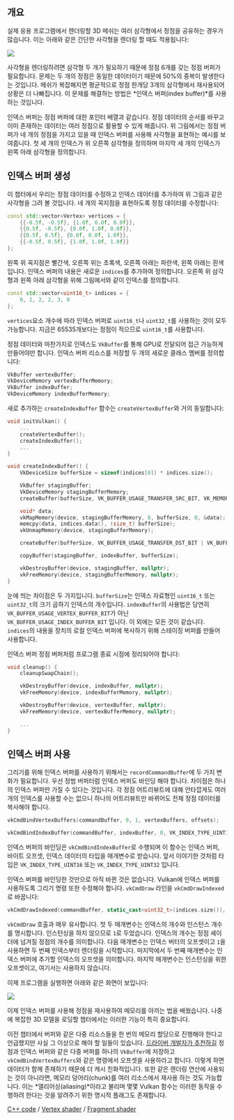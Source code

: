 ## 개요

실제 응용 프로그램에서 렌더링할 3D 메쉬는 여러 삼각형에서 정점을 공유하는 경우가 많습니다. 이는 아래와 같은 간단한 사각형을 렌더링 할 때도 적용됩니다:

![](/images/vertex_vs_index.svg)

사각형을 렌더링하려면 삼각형 두 개가 필요하기 때문에 정점 6개를 갖는 정점 버퍼가 필요합니다. 문제는 두 개의 정점은 동일한 데이터이기 때문에 50%의 중복이 발생한다는 것입니다. 메쉬가 복잡해지면 평균적으로 정점 한개당 3개의 삼각형에서 재사용되어 상황은 더 나빠집니다. 이 문제를 해결하는 방법은 *인덱스 버퍼(index buffer)*를 사용하는 것입니다.

인덱스 버퍼는 정점 버퍼에 대한 포인터 배열과 같습니다. 정점 데이터의 순서를 바꾸고 이미 존재하는 데이터는 여러 정점으로 활용할 수 있게 해줍니다. 위 그림에서는 정점 버퍼가 네 개의 정점을 가지고 있을 때 인덱스 버퍼를 사용해 사각형을 표현하는 예시를 보여줍니다. 첫 세 개의 인덱스가 위 오른쪽 삼각형을 정의하며 마지막 세 개의 인덱스가 왼쪽 아래 삼각형을 정의합니다.

## 인덱스 버퍼 생성

이 챕터에서 우리는 정점 데이터를 수정하고 인덱스 데이터를 추가하여 위 그림과 같은 사각형을 그려 볼 것입니다. 네 개의 꼭지점을 표현하도록 정점 데이터를 수정합니다:

```c++
const std::vector<Vertex> vertices = {
    {{-0.5f, -0.5f}, {1.0f, 0.0f, 0.0f}},
    {{0.5f, -0.5f}, {0.0f, 1.0f, 0.0f}},
    {{0.5f, 0.5f}, {0.0f, 0.0f, 1.0f}},
    {{-0.5f, 0.5f}, {1.0f, 1.0f, 1.0f}}
};
```

왼쪽 위 꼭지점은 빨간색, 오른쪽 위는 초록색, 오른쪽 아래는 파란색, 왼쪽 아래는 흰색입니다. 인덱스 버퍼의 내용은 새로운 `indices`를 추가하여 정의합니다. 오른쪽 위 삼각형과 왼쪽 아래 삼각형을 위해 그림에서와 같이 인덱스를 정의합니다.

```c++
const std::vector<uint16_t> indices = {
    0, 1, 2, 2, 3, 0
};
```

`vertices`요소 개수에 따라 인덱스 버퍼로 `uint16_t`나 `uint32_t`를 사용하는 것이 모두 가능합니다. 지금은 65535개보다는 정점이 적으므로 `uint16_t`를 사용합니다.

정점 데이터와 마찬가지로 인덱스도 `VkBuffer`를 통해 GPU로 전달되어 접근 가능하게 만들어야만 합니다. 인덱스 버퍼 리소스를 저장할 두 개의 새로운 클래스 멤버를 정의합니다:

```c++
VkBuffer vertexBuffer;
VkDeviceMemory vertexBufferMemory;
VkBuffer indexBuffer;
VkDeviceMemory indexBufferMemory;
```

새로 추가하는 `createIndexBuffer` 함수는 `createVertexBuffer`와 거의 동일합니다:

```c++
void initVulkan() {
    ...
    createVertexBuffer();
    createIndexBuffer();
    ...
}

void createIndexBuffer() {
    VkDeviceSize bufferSize = sizeof(indices[0]) * indices.size();

    VkBuffer stagingBuffer;
    VkDeviceMemory stagingBufferMemory;
    createBuffer(bufferSize, VK_BUFFER_USAGE_TRANSFER_SRC_BIT, VK_MEMORY_PROPERTY_HOST_VISIBLE_BIT | VK_MEMORY_PROPERTY_HOST_COHERENT_BIT, stagingBuffer, stagingBufferMemory);

    void* data;
    vkMapMemory(device, stagingBufferMemory, 0, bufferSize, 0, &data);
    memcpy(data, indices.data(), (size_t) bufferSize);
    vkUnmapMemory(device, stagingBufferMemory);

    createBuffer(bufferSize, VK_BUFFER_USAGE_TRANSFER_DST_BIT | VK_BUFFER_USAGE_INDEX_BUFFER_BIT, VK_MEMORY_PROPERTY_DEVICE_LOCAL_BIT, indexBuffer, indexBufferMemory);

    copyBuffer(stagingBuffer, indexBuffer, bufferSize);

    vkDestroyBuffer(device, stagingBuffer, nullptr);
    vkFreeMemory(device, stagingBufferMemory, nullptr);
}
```

눈에 띄는 차이점은 두 가지입니다. `bufferSize`는 인덱스 자료형인 `uint16_t` 또는 `uint32_t`의 크기 곱하기 인덱스의 개수입니다. `indexBuffer`의 사용법은 당연히 `VK_BUFFER_USAGE_VERTEX_BUFFER_BIT`가 아닌 `VK_BUFFER_USAGE_INDEX_BUFFER_BIT` 입니다. 이 외에는 모든 것이 같습니다. `indices`의 내용을 장치의 로컬 인덱스 버퍼에 복사하기 위해 스테이징 버퍼를 만들어 사용합니다.

인덱스 버퍼 정점 버퍼처럼 프로그램 종료 시점에 정리되어야 합니다:

```c++
void cleanup() {
    cleanupSwapChain();

    vkDestroyBuffer(device, indexBuffer, nullptr);
    vkFreeMemory(device, indexBufferMemory, nullptr);

    vkDestroyBuffer(device, vertexBuffer, nullptr);
    vkFreeMemory(device, vertexBufferMemory, nullptr);

    ...
}
```

## 인덱스 버퍼 사용

그리기를 위해 인덱스 버퍼를 사용하기 위해서는 `recordCommandBuffer`에 두 가지 변화가 필요합니다. 우선 정범 버퍼터럼 인덱스 버퍼도 바인딩 해야 합니다. 차이점은 하나의 인덱스 버퍼만 가질 수 있다는 것입니다. 각 정점 어트리뷰트에 대해 안타깝게도 여러 개의 인덱스를 사용할 수는 없으니 하나의 어트리뷰트만 바뀌어도 전체 정점 데이터를 복사해야 합니다.

```c++
vkCmdBindVertexBuffers(commandBuffer, 0, 1, vertexBuffers, offsets);

vkCmdBindIndexBuffer(commandBuffer, indexBuffer, 0, VK_INDEX_TYPE_UINT16);
```

인덱스 버퍼의 바인딩은 `vkCmdBindIndexBuffer`로 수행되며 이 함수는 인덱스 버퍼, 바이트 오프셋, 인덱스 데이터의 타입을 매개변수로 받습니다. 앞서 이야기한 것처럼 타입은 `VK_INDEX_TYPE_UINT16` 또는 `VK_INDEX_TYPE_UINT32` 입니다.

인덱스 버퍼를 바인딩한 것만으로 아직 바뀐 것은 없습니다. Vulkan에 인덱스 버퍼를 사용하도록 그리기 명령 또한 수정해야 합니다. `vkCmdDraw` 라인을 `vkCmdDrawIndexed`로 바꿉니다:

```c++
vkCmdDrawIndexed(commandBuffer, static_cast<uint32_t>(indices.size()), 1, 0, 0, 0);
```

`vkCmdDraw` 호출과 매우 유사합니다. 첫 두 매개변수는 인덱스의 개수와 인스턴스 개수를 명시합니다. 인스턴싱을 하지 않으므로 `1`로 두었습니다. 인덱스의 개수는 정점 셰이더에 넘겨질 정점의 개수를 의미합니다. 다음 매개변수는 인덱스 버터의 오프셋이고 `1`을 사용하면 두 번째 인덱스부터 렌더링을 시작합니다. 마지막에서 두 번째 매개변수는 인덱스 버퍼에 추가할 인덱스의 오프셋을 의미합니다. 마지막 매개변수는 인스턴싱을 위한 오프셋이고, 여기서는 사용하지 않습니다.

이제 프로그램을 실행하면 아래와 같은 화면이 보입니다:

![](/images/indexed_rectangle.png)

이제 인덱스 버퍼를 사용해 정점을 재사용하여 메모리를 아끼는 법을 배웠습니다. 나중에 복잡한 3D 모델을 로딩할 챕터에서는 이러한 기능이 특히 중요합니다.

이전 챕터에서 버퍼와 같은 다중 리소스들을 한 번의 메모리 할당으로 진행해야 한다고 언급했지만 사실 그 이상으로 해야 할 일들이 있습니다. [드라이버 개발자가 추천하길](https://developer.nvidia.com/vulkan-memory-management) 정점과 인덱스 버퍼와 같은 다중 버퍼를 하나의 `VkBuffer`에 저장하고 `vkCmdBindVertexBuffers`와 같은 명령에서 오프셋을 사용하라고 합니다. 이렇게 하면 데이터가 함께 존재하기 때문에 더 캐시 친화적입니다. 또한 같은 렌더링 연산에 사용되는 것이 아니라면, 메모리 덩어리(chunk)를 여러 리소스에서 재사용 하는 것도 가능합니다. 이는 *앨리어싱(aliasing)*이라고 불리며 몇몇 Vulkan 함수는 이러한 동작을 수행하려 한다는 것을 알려주기 위한 명시적 플래그도 존재합니다.

[C++ code](/code/21_index_buffer.cpp) /
[Vertex shader](/code/18_shader_vertexbuffer.vert) /
[Fragment shader](/code/18_shader_vertexbuffer.frag)
